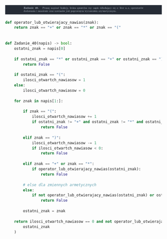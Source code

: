<picture>
  <source srcset="../../srt/zbior_zadan/40.png" media="(prefers-color-scheme: light)">
  <source srcset="../../srt/zbior_zadan/black_40.png" media="(prefers-color-scheme: dark)">
  <img src="../../srt/zbior_zadan/black_40.png" alt="zadanie 40">
</picture>

```python
def operator_lub_otwierajacy_nawias(znak):
    return znak == "+" or znak == "*" or znak == "("


def Zadanie_40(napis) -> bool:
    ostatni_znak = napis[0]

    if ostatni_znak == "*" or ostatni_znak == "+" or ostatni_znak == ")":
        return False

    if ostatni_znak == "(":
        ilosci_otwartch_nawiasow = 1
    else:
        ilosci_otwartch_nawiasow = 0

    for znak in napis[1:]:

        if znak == "(":
            ilosci_otwartch_nawiasow += 1
            if ostatni_znak != "+" and ostatni_znak != "*" and ostatni_znak != "(":
                return False

        elif znak == ")":
            ilosci_otwartch_nawiasow -= 1
            if ilosci_otwartch_nawiasow < 0:
                return False

        elif znak == "+" or znak == "*":
            if operator_lub_otwierajacy_nawias(ostatni_znak):
                return False

        # else dla zmiennych armetycznych
        else:
            if not operator_lub_otwierajacy_nawias(ostatni_znak) or ostatni_znak == ")":
                return False

        ostatni_znak = znak

    return ilosci_otwartch_nawiasow == 0 and not operator_lub_otwierajacy_nawias(
        ostatni_znak
    )



```